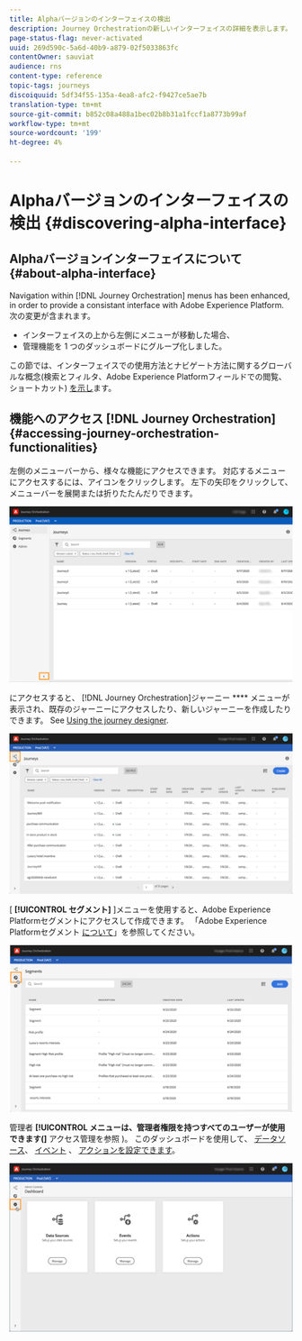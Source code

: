 ```yaml
---
title: Alphaバージョンのインターフェイスの検出
description: Journey Orchestrationの新しいインターフェイスの詳細を表示します。
page-status-flag: never-activated
uuid: 269d590c-5a6d-40b9-a879-02f5033863fc
contentOwner: sauviat
audience: rns
content-type: reference
topic-tags: journeys
discoiquuid: 5df34f55-135a-4ea8-afc2-f9427ce5ae7b
translation-type: tm+mt
source-git-commit: b852c08a488a1bec02b8b31a1fccf1a8773b99af
workflow-type: tm+mt
source-wordcount: '199'
ht-degree: 4%

---
```



# Alphaバージョンのインターフェイスの検出 {#discovering-alpha-interface}

## Alphaバージョンインターフェイスについて {#about-alpha-interface}

Navigation within [!DNL Journey Orchestration] menus has been enhanced, in order to provide a consistant interface with Adobe Experience Platform. 次の変更が含まれます。

* インターフェイスの上から左側にメニューが移動した場合、
* 管理機能を 1 つのダッシュボードにグループ化しました。

この節では、インターフェイスでの使用方法とナビゲート方法に関するグローバルな概念(検索とフィルタ、Adobe Experience Platformフィールドでの閲覧、ショートカット) [を示し](../about/user-interface.md)ます。

## 機能へのアクセス [!DNL Journey Orchestration] {#accessing-journey-orchestration-functionalities}

左側のメニューバーから、様々な機能にアクセスできます。 対応するメニューにアクセスするには、アイコンをクリックします。 左下の矢印をクリックして、メニューバーを展開または折りたたんだりできます。

![](../assets/interface-journeys2.png)

にアクセスすると、 [!DNL Journey Orchestration]ジャーニー **** メニューが表示され、既存のジャーニーにアクセスしたり、新しいジャーニーを作成したりできます。 See [Using the journey designer](../building-journeys/using-the-journey-designer.md).

![](../assets/interface-journeys.png)

[ **[!UICONTROL セグメント]** ]メニューを使用すると、Adobe Experience Platformセグメントにアクセスして作成できます。 「Adobe Experience Platformセグメント [について](../segment/about-segments.md)」を参照してください。

![](../assets/interface-segments.png)

管理者 **[!UICONTROL メニューは、管理者権限を持つすべてのユーザーが使用できます(]** アクセス管理を参照 [](../about/access-management.md))。 このダッシュボードを使用して、 [データソース](../datasource/about-data-sources.md)、 [イベント](../event/about-events.md) 、 [アクションを設定できます](../action/action.md)。

![](../assets/interface-admin-dashboard.png)

